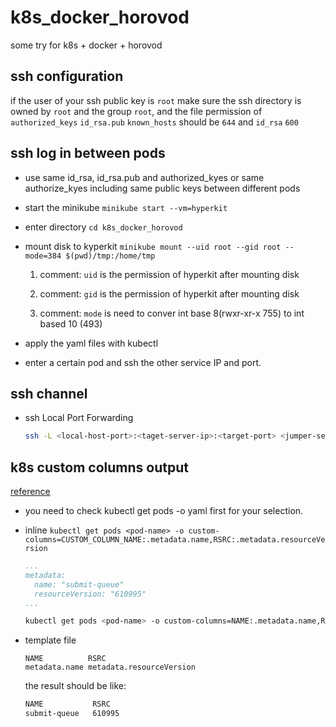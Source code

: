 # k8s_docker_horovod

some try for k8s + docker + horovod

## ssh configuration

if the user of your ssh public key is `root` make sure the ssh directory is owned by `root` and the group `root`, and the file permission of `authorized_keys` `id_rsa.pub` `known_hosts` should be `644` and `id_rsa` `600`

## ssh log in between pods

- use same id_rsa, id_rsa.pub and authorized_kyes or same authorize_kyes including same public keys between different pods

- start the minikube `minikube start --vm=hyperkit`

- enter directory `cd k8s_docker_horovod`

- mount disk to kyperkit `minikube mount --uid root --gid root --mode=384 $(pwd)/tmp:/home/tmp`

  1. comment: `uid` is the permission of hyperkit after mounting disk

  2. comment: `gid` is the permission of hyperkit after mounting disk

  3. comment: `mode` is need to conver int base 8(rwxr-xr-x 755) to int based 10 (493)

- apply the yaml files with kubectl

- enter a certain pod and ssh the other service IP and port.

## ssh channel

- ssh Local Port Forwarding

  ```bash
  ssh -L <local-host-port>:<taget-server-ip>:<target-port> <jumper-sever-ip-or-dns> -l <user-name>
  ```

## k8s custom columns output

[reference](https://kubernetes.io/docs/reference/kubectl/overview/#custom-columns)

- you need to check kubectl get pods <pod-name> -o yaml first for your selection.

- inline `kubectl get pods <pod-name> -o custom-columns=CUSTOM_COLUMN_NAME:.metadata.name,RSRC:.metadata.resourceVersion`

  ```yaml
  ...
  metadata:
    name: "submit-queue"
    resourceVersion: "610995"
  ...
  ```

  ```bash
  kubectl get pods <pod-name> -o custom-columns=NAME:.metadata.name,RSRC:.metadata.resourceVersion
  ```

- template file

  ```text
  NAME          RSRC
  metadata.name metadata.resourceVersion
  ```

  the result should be like:

  ```bash
  NAME           RSRC
  submit-queue   610995
  ```
